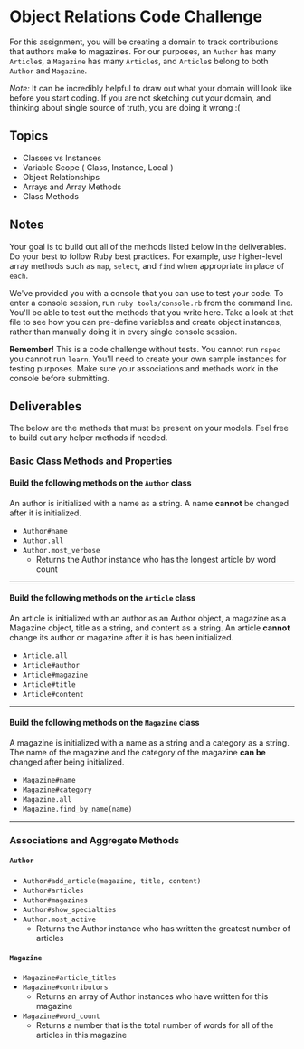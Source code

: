 # Object Relations Code Challenge

For this assignment, you will be creating a domain to track contributions that authors make to magazines. For our purposes, an `Author` has many `Article`s, a `Magazine` has many `Article`s, and `Article`s belong to both `Author` and `Magazine`.

_Note:_ It can be incredibly helpful to draw out what your domain will look like before you start coding. If you are not sketching out your domain, and thinking about single source of truth, you are doing it wrong :(

## Topics

- Classes vs Instances
- Variable Scope ( Class, Instance, Local )
- Object Relationships
- Arrays and Array Methods
- Class Methods

## Notes

Your goal is to build out all of the methods listed below in the deliverables. Do your best to follow Ruby best practices. For example, use higher-level array methods such as `map`, `select`, and `find` when appropriate in place of `each`.

We've provided you with a console that you can use to test your code. To enter a console session, run `ruby tools/console.rb` from the command line. You'll be able to test out the methods that you write here. Take a look at that file to see how you can pre-define variables and create object instances, rather than manually doing it in every single console session.

**Remember!** This is a code challenge without tests. You cannot run `rspec` you cannot run `learn`. You'll need to create your own sample instances for testing purposes. Make sure your associations and methods work in the console before submitting.

## Deliverables

The below are the methods that must be present on your models. Feel free to build out any helper methods if needed.

### Basic Class Methods and Properties

#### Build the following methods on the `Author` class

An author is initialized with a name as a string. A name **cannot** be changed after it is initialized.

+ `Author#name`
  <!-- + Returns the name of the author as a string -->
+ `Author.all`
  <!-- + Returns an array of all Author instances -->
+ `Author.most_verbose`
  + Returns the Author instance who has the longest article by word count

---

#### Build the following methods on the `Article` class

An article is initialized with an author as an Author object, a magazine as a Magazine object, title as a string, and content as a string. An article **cannot** change its author or magazine after it is has been initialized.

+ `Article.all`
  <!-- + Returns an array of all Article instances -->
+ `Article#author`
  <!-- + Returns the author for that given article -->
+ `Article#magazine`
  <!-- + Returns the magazine for that given article -->
+ `Article#title`
  <!-- + Returns the title for that given article -->
+ `Article#content`
  <!-- + Returns the content for that given article -->

---

#### Build the following methods on the `Magazine` class

A magazine is initialized with a name as a string and a category as a string. The name of the magazine and the category of the magazine **can be** changed after being initialized.

+ `Magazine#name`
  <!-- + Returns the name of this magazine -->
+ `Magazine#category`
  <!-- + Returns the category of this magazine -->
+ `Magazine.all`
  <!-- + Returns an array of all Magazine instances -->
+ `Magazine.find_by_name(name)`
  <!-- + Given a string of magazine's name, this method returns the first magazine object that matches -->

---

### Associations and Aggregate Methods

#### `Author`

+ `Author#add_article(magazine, title, content)`
  <!-- + Given a magazine (as Magazine instance), a title (as a string), and content (as a string), this method creates a new Article instance and associates it with that author and that magazine. -->
+ `Author#articles`
  <!-- + Returns an array of Article instances the author has written -->
+ `Author#magazines`
  <!-- + Returns a **unique** array of Magazine instances for which the author has contributed to -->
+ `Author#show_specialties`
  <!-- + Returns a **unique** array of categories of the magazines for which the author has contributed to -->
+ `Author.most_active`
  + Returns the Author instance who has written the greatest number of articles

#### `Magazine`

+ `Magazine#article_titles`
  <!-- + Returns an array of the titles of all articles written for that magazine -->
+ `Magazine#contributors`
  + Returns an array of Author instances who have written for this magazine
+ `Magazine#word_count`
  + Returns a number that is the total number of words for all of the articles in this magazine
